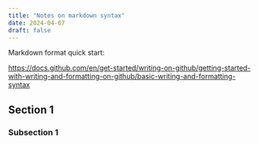 ```yaml
---
title: "Notes on markdown syntax"
date: 2024-04-07
draft: false
---
```


Markdown format quick start: 

https://docs.github.com/en/get-started/writing-on-github/getting-started-with-writing-and-formatting-on-github/basic-writing-and-formatting-syntax

## Section 1

### Subsection 1
